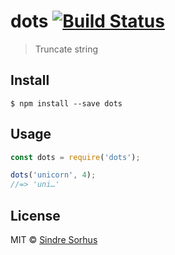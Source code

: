 # dots [![Build Status](https://travis-ci.org/sindresorhus/dots.svg?branch=master)](https://travis-ci.org/sindresorhus/dots)

> Truncate string


## Install

```
$ npm install --save dots
```


## Usage

```js
const dots = require('dots');

dots('unicorn', 4);
//=> 'uni…'
```


## License

MIT © [Sindre Sorhus](https://sindresorhus.com)
